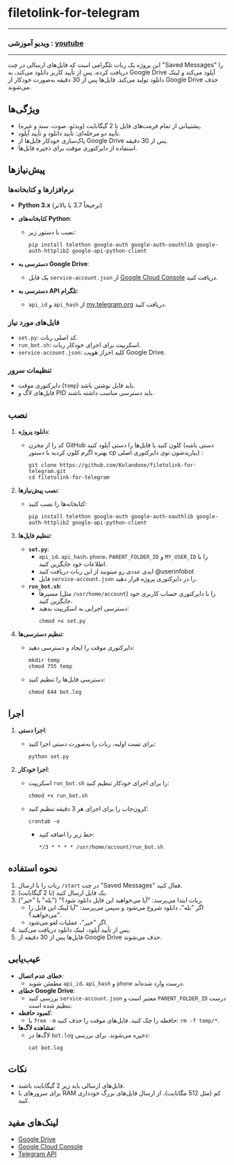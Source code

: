 # filetolink-for-telegram

---

### ویدیو آموزشی : [youtube](https://youtu.be/EStuiinCSoU?si=Gv_sFEz0k9uNx32b)

---
این پروژه یک ربات تلگرامی است که فایل‌های ارسالی در چت "Saved Messages" را دریافت کرده، پس از تأیید کاربر دانلود می‌کند، به Google Drive آپلود می‌کند و لینک دانلود تولید می‌کند. فایل‌ها پس از 30 دقیقه به‌صورت خودکار از Google Drive حذف می‌شوند.

## ویژگی‌ها
- پشتیبانی از تمام فرمت‌های فایل تا 2 گیگابایت (ویدئو، صوت، سند و غیره).
- تأیید دو مرحله‌ای: تأیید دانلود و تأیید آپلود.
- پاک‌سازی خودکار فایل‌ها از Google Drive پس از 30 دقیقه.
- استفاده از دایرکتوری موقت برای ذخیره فایل‌ها.

## پیش‌نیازها

### نرم‌افزارها و کتابخانه‌ها
- **Python 3.x** (ترجیحاً 3.7 یا بالاتر)

- **کتابخانه‌های Python**:
  - نصب با دستور زیر:
    ```
    pip install telethon google-auth google-auth-oauthlib google-auth-httplib2 google-api-python-client
    ```
- **دسترسی به Google Drive**:
  - یک فایل `service-account.json` از [Google Cloud Console](https://console.cloud.google.com/) دریافت کنید.
- **دسترسی به API تلگرام**:
  - `api_id` و `api_hash` از [my.telegram.org](https://my.telegram.org/) دریافت کنید.

### فایل‌های مورد نیاز
- `set.py`: کد اصلی ربات.
- `run_bot.sh`: اسکریپت برای اجرای خودکار ربات.
- `service-account.json`: کلید احراز هویت Google Drive.

### تنظیمات سرور
- دایرکتوری موقت (`temp`) باید قابل نوشتن باشد.
- فایل‌های لاگ و PID باید دسترسی مناسب داشته باشند.

## نصب

1. **دانلود پروژه**:
   - کد را از مخزن GitHub کلون کنید یا فایل‌ها را دستی آپلود کنید (دستی باشه بهتره اگرم کلون کردید با دستور cp بیاریدشون توی دایرکتوری اصلی) :
     ```
     git clone https://github.com/Kolandone/filetolink-for-telegram.git
     cd filetolink-for-telegram
     ```

2. **نصب پیش‌نیازها**:
   - کتابخانه‌ها را نصب کنید:
     ```
     pip install telethon google-auth google-auth-oauthlib google-auth-httplib2 google-api-python-client
     ```


3. **تنظیم فایل‌ها**:
   - **`set.py`**:
     - `api_id`، `api_hash`، `phone`، `PARENT_FOLDER_ID` و `MY_USER_ID` را با اطلاعات خود جایگزین کنید.
     - ایدی عددی رو میتونید از این ربات دریافت کنید @userinfobot
     - فایل `service-account.json` را در دایرکتوری پروژه قرار دهید.
   - **`run_bot.sh`**:
     - مسیرها (مثل `/usr/home/account`) را با دایرکتوری حساب کاربری خود جایگزین کنید.
     - دسترسی اجرایی به اسکریپت بدهید:
       ```
       chmod +x set.py
       ```

4. **تنظیم دسترسی‌ها**:
   - دایرکتوری موقت را ایجاد و دسترسی دهید:
     ```
     mkdir temp
     chmod 755 temp
     ```
   - دسترسی فایل‌ها را تنظیم کنید:
     ```
     chmod 644 bot.log
     ```

## اجرا

1. **اجرا دستی**:
   - برای تست اولیه، ربات را به‌صورت دستی اجرا کنید:
     ```
     python set.py
     ```

2. **اجرا خودکار**:
   - اسکریپت `run_bot.sh` را برای اجرای خودکار تنظیم کنید:
     ```
     chmod +x run_bot.sh
     ```
   - کرون‌جاب را برای اجرای هر 3 دقیقه تنظیم کنید:
     ```
     crontab -e
     ```
     - خط زیر را اضافه کنید:
       ```
       */3 * * * * /usr/home/account/run_bot.sh
       ```

## نحوه استفاده
1. ربات را با ارسال `/start` در چت "Saved Messages" فعال کنید.
2. یک فایل ارسال کنید (تا 2 گیگابایت).
3. ربات ابتدا می‌پرسد: "آیا می‌خواهید این فایل دانلود شود؟" ("بله" یا "خیر").
   - اگر "بله"، دانلود شروع می‌شود و سپس می‌پرسد: "آیا لینک این فایل را می‌خواهید؟".
   - اگر "خیر"، عملیات لغو می‌شود.
4. پس از تأیید آپلود، لینک دانلود دریافت می‌کنید.
5. فایل‌ها پس از 30 دقیقه از Google Drive حذف می‌شوند.

## عیب‌یابی
- **خطای عدم اتصال**:
  - مطمئن شوید `api_id`، `api_hash` و `phone` درست وارد شده‌اند.
- **خطای Google Drive**:
  - بررسی کنید `service-account.json` معتبر است و `PARENT_FOLDER_ID` درست تنظیم شده است.
- **کمبود حافظه**:
  - با `free -m` حافظه را چک کنید. فایل‌های موقت را حذف کنید: `rm -f temp/*`.
- **مشاهده لاگ‌ها**:
  - لاگ‌ها در `bot.log` ذخیره می‌شوند. برای بررسی:
    ```
    cat bot.log
    ```

## نکات
- فایل‌های ارسالی باید زیر 2 گیگابایت باشند.
- برای سرورهای با RAM کم (مثل 512 مگابایت)، از ارسال فایل‌های بزرگ خودداری کنید.

## لینک‌های مفید
- [Google Drive](https://drive.google.com/)
- [Google Cloud Console](https://console.cloud.google.com/)
- [Telegram API](https://my.telegram.org/)


